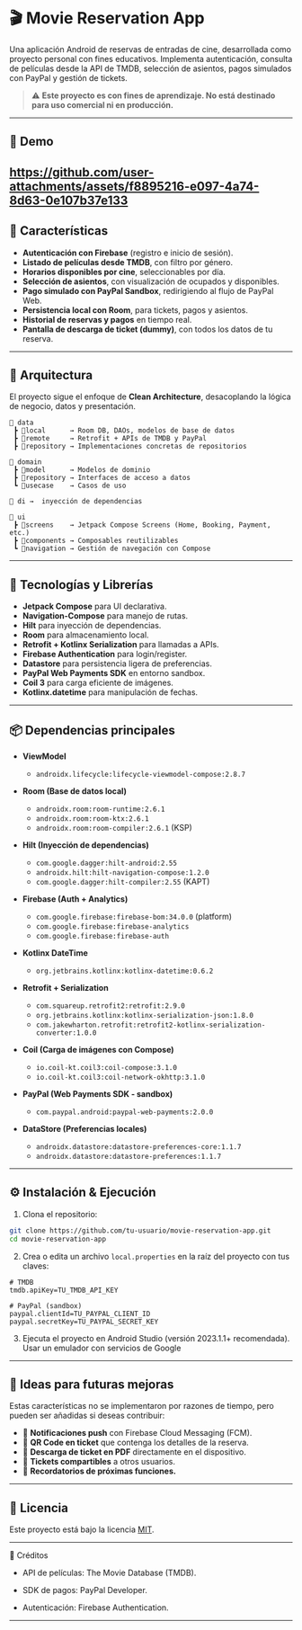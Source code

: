 # 🎬 Movie Reservation App

Una aplicación Android de reservas de entradas de cine, desarrollada como proyecto personal con fines educativos. Implementa autenticación, consulta de películas desde la API de TMDB, selección de asientos, pagos simulados con PayPal y gestión de tickets.

> ⚠️ **Este proyecto es con fines de aprendizaje. No está destinado para uso comercial ni en producción.**
---
## 🎥 Demo
https://github.com/user-attachments/assets/f8895216-e097-4a74-8d63-0e107b37e133
---
## 🚀 Características

- **Autenticación con Firebase** (registro e inicio de sesión).
- **Listado de películas desde TMDB**, con filtro por género.
- **Horarios disponibles por cine**, seleccionables por día.
- **Selección de asientos**, con visualización de ocupados y disponibles.
- **Pago simulado con PayPal Sandbox**, redirigiendo al flujo de PayPal Web.
- **Persistencia local con Room**, para tickets, pagos y asientos.
- **Historial de reservas y pagos** en tiempo real.
- **Pantalla de descarga de ticket (dummy)**, con todos los datos de tu reserva.
---
## 🧱 Arquitectura

El proyecto sigue el enfoque de **Clean Architecture**, desacoplando la lógica de negocio, datos y presentación.
```
📁 data
 ┣ 📂local      → Room DB, DAOs, modelos de base de datos
 ┣ 📂remote     → Retrofit + APIs de TMDB y PayPal
 ┣ 📂repository → Implementaciones concretas de repositorios

📁 domain
 ┣ 📂model      → Modelos de dominio
 ┣ 📂repository → Interfaces de acceso a datos
 ┗ 📂usecase    → Casos de uso

📁 di →  inyección de dependencias

📁 ui
 ┣ 📂screens    → Jetpack Compose Screens (Home, Booking, Payment, etc.)
 ┣ 📂components → Composables reutilizables
 ┗ 📂navigation → Gestión de navegación con Compose
```
---
## 🧰 Tecnologías y Librerías

- **Jetpack Compose** para UI declarativa.
- **Navigation-Compose** para manejo de rutas.
- **Hilt** para inyección de dependencias.
- **Room** para almacenamiento local.
- **Retrofit + Kotlinx Serialization** para llamadas a APIs.
- **Firebase Authentication** para login/register.
- **Datastore** para persistencia ligera de preferencias.
- **PayPal Web Payments SDK** en entorno sandbox.
- **Coil 3** para carga eficiente de imágenes.
- **Kotlinx.datetime** para manipulación de fechas.

---

## 📦 Dependencias principales

- **ViewModel**
  - `androidx.lifecycle:lifecycle-viewmodel-compose:2.8.7`

- **Room (Base de datos local)**
  - `androidx.room:room-runtime:2.6.1`
  - `androidx.room:room-ktx:2.6.1`
  - `androidx.room:room-compiler:2.6.1` (KSP)

- **Hilt (Inyección de dependencias)**
  - `com.google.dagger:hilt-android:2.55`
  - `androidx.hilt:hilt-navigation-compose:1.2.0`
  - `com.google.dagger:hilt-compiler:2.55` (KAPT)

- **Firebase (Auth + Analytics)**
  - `com.google.firebase:firebase-bom:34.0.0` (platform)
  - `com.google.firebase:firebase-analytics`
  - `com.google.firebase:firebase-auth`

- **Kotlinx DateTime**
  - `org.jetbrains.kotlinx:kotlinx-datetime:0.6.2`

- **Retrofit + Serialization**
  - `com.squareup.retrofit2:retrofit:2.9.0`
  - `org.jetbrains.kotlinx:kotlinx-serialization-json:1.8.0`
  - `com.jakewharton.retrofit:retrofit2-kotlinx-serialization-converter:1.0.0`

- **Coil (Carga de imágenes con Compose)**
  - `io.coil-kt.coil3:coil-compose:3.1.0`
  - `io.coil-kt.coil3:coil-network-okhttp:3.1.0`

- **PayPal (Web Payments SDK - sandbox)**
  - `com.paypal.android:paypal-web-payments:2.0.0`

- **DataStore (Preferencias locales)**
  - `androidx.datastore:datastore-preferences-core:1.1.7`
  - `androidx.datastore:datastore-preferences:1.1.7`

---

## ⚙️ Instalación & Ejecución

1. Clona el repositorio:

```bash
git clone https://github.com/tu-usuario/movie-reservation-app.git
cd movie-reservation-app
```

2. Crea o edita un archivo `local.properties` en la raíz del proyecto con tus claves:

```
# TMDB
tmdb.apiKey=TU_TMDB_API_KEY

# PayPal (sandbox)
paypal.clientId=TU_PAYPAL_CLIENT_ID
paypal.secretKey=TU_PAYPAL_SECRET_KEY
```

3. Ejecuta el proyecto en Android Studio (versión 2023.1.1+ recomendada).
 Usar un emulador con servicios de Google
---

## 🌱 Ideas para futuras mejoras

Estas características no se implementaron por razones de tiempo, pero pueden ser añadidas si deseas contribuir:

- 🔔 **Notificaciones push** con Firebase Cloud Messaging (FCM).
- 📲 **QR Code en ticket** que contenga los detalles de la reserva.
- 🧾 **Descarga de ticket en PDF** directamente en el dispositivo.
- 🎫 **Tickets compartibles** a otros usuarios.
- 📆 **Recordatorios de próximas funciones.**

---

## 📄 Licencia

Este proyecto está bajo la licencia [MIT](LICENSE).

---

🙌 Créditos
- API de películas: The Movie Database (TMDB).

- SDK de pagos: PayPal Developer.

- Autenticación: Firebase Authentication.

---

